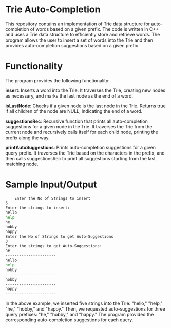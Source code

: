 
# Trie Auto-Completion

This repository contains an implementation of Trie data structure for auto-completion of words based on a given prefix. The code is written in C++ and uses a Trie data structure to efficiently store and retrieve words. The program allows the user to insert a set of words into the Trie and then provides auto-completion suggestions based on a given prefix



# Functionality

The program provides the following functionality:

**insert**: Inserts a word into the Trie. It traverses the Trie, creating new nodes as necessary, and marks the last node as the end of a word.

**isLastNode**: Checks if a given node is the last node in the Trie. Returns true if all children of the node are NULL, indicating the end of a word.

**suggestionsRec**: Recursive function that prints all auto-completion suggestions for a given node in the Trie. It traverses the Trie from the current node and recursively calls itself for each child node, printing the prefix along the way.

**printAutoSuggestions**: Prints auto-completion suggestions for a given query prefix. It traverses the Trie based on the characters in the prefix, and then calls suggestionsRec to print all suggestions starting from the last matching node.


# Sample Input/Output
```bash
    Enter the No of Strings to insert
5
Enter the strings to insert:
hello
help
he
hobby
happy
Enter the No of Strings to get Auto-Suggestions
3
Enter the strings to get Auto-Suggestions:
he
----------------------
hello
help
hobby
----------------------
hobby
----------------------
happy
----------------------


```

In the above example, we inserted five strings into the Trie: "hello," "help," "he," "hobby," and "happy." Then, we requested auto-suggestions for three query prefixes: "he," "hobby," and "happy." The program provided the corresponding auto-completion suggestions for each query.

